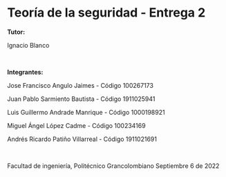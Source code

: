 # Teoría de la seguridad - Entrega 2

**Tutor:**

Ignacio Blanco

<br>

**Integrantes:** 

Jose Francisco Angulo Jaimes  - Código 100267173

Juan Pablo Sarmiento Bautista - Código 1911025941

Luis Guillermo Andrade Manrique - Código 1000198921

Miguel Ángel López Cadme - Código 100234169

Andrés Ricardo Patiño Villarreal  - Código 1911021691

<br>

Facultad de ingeniería, Politécnico Grancolombiano Septiembre 6 de 2022

